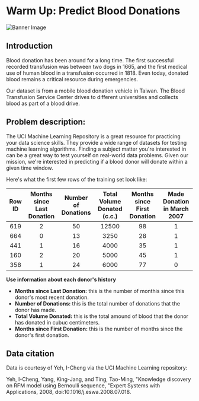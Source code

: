 
# Warm Up: Predict Blood Donations
![Banner Image](https://s3.amazonaws.com:443/drivendata/comp_images/2.jpg)

## Introduction

Blood donation has been around for a long time. The first successful recorded transfusion was between two dogs in 1665, and the first medical use of human blood in a transfusion occurred in 1818. Even today, donated blood remains a critical resource during emergencies.

Our dataset is from a mobile blood donation vehicle in Taiwan. The Blood Transfusion Service Center drives to different universities and collects blood as part of a blood drive.

## Problem description:

The UCI Machine Learning Repository is a great resource for practicing your data science skills. They provide a wide range of datasets for testing machine learning algorithms. Finding a subject matter you're interested in can be a great way to test yourself on real-world data problems. Given our mission, we're interested in predicting if a blood donor will donate within a given time window.

Here's what the first few rows of the training set look like:

 Row ID|**Months since Last Donation**|**Number of Donations**|**Total Volume Donated (c.c.)**|**Months since First Donation**|**Made Donation in March 2007**
:-----:|:-----:|:-----:|:-----:|:-----:|:-----:
619|2|50|12500|98|1
664|0|13|3250|28|1
441|1|16|4000|35|1
160|2|20|5000|45|1
358|1|24|6000|77|0

**Use information about each donor's history**

* **Months since Last Donation:** this is the number of monthis since this donor's most recent donation.
* **Number of Donations:** this is the total number of donations that the donor has made.
* **Total Volume Donated:** this is the total amound of blood that the donor has donated in cubuc centimeters.
* **Months since First Donation:** this is the number of months since the donor's first donation.



## Data citation
Data is courtesy of Yeh, I-Cheng via the UCI Machine Learning repository:

Yeh, I-Cheng, Yang, King-Jang, and Ting, Tao-Ming, "Knowledge discovery on RFM model using Bernoulli sequence, "Expert Systems with Applications, 2008, doi:10.1016/j.eswa.2008.07.018.
